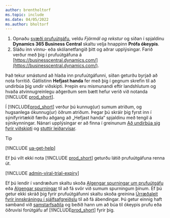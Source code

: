 ```yaml
---
author: brentholtorf
ms.topic: include
ms.date: 04/05/2022
ms.author: bholtorf
---
```

1. Opnaðu [svæði prufuútgáfu](https://go.microsoft.com/fwlink/?linkid=847861), veldu *Fjármál og rekstur* og síðan í spjaldinu **Dynamics 365 Business Central** skaltu velja hnappinn **Prófa ókeypis**.  
2. Sláðu inn vinnu- eða skólanetfangið þitt og aðrar upplýsingar. Farið verður með þig í prufuútgáfuna á [https://businesscentral.dynamics.com/](https://businesscentral.dynamics.com/).  

Það tekur smástund að hlaða inn prufuútgáfunni, síðan geturðu byrjað að nota forritið. Gátlistinn **Hefjast handa** fer með þig í gegnum skrefin til að undirbúa þig undir viðskipti. Þrepin eru mismunandi eftir landshlutum og hvaða atvinnugreinlegu aðgerðum sem bætt hefur verið við notanda [!INCLUDE [prod_short](prod_short.md)].  

Í [!INCLUDE[prod_short](prod_short.md)] verður þú kunnug(ur) sumum atriðum, og hugsanlega ókunnug(ur) öðrum atriðum. Þegar þú skráir þig fyrst inn í sýnifyrirtækið færðu aðgang að „Hefjast handa“ spjaldinu með tengil á sýnikynningar. Nánari upplýsingar er að finna í greinunum [Að undirbúa sig fyrir viðskipti](../ui-get-ready-business.md) og [stuttir leiðarvísar](../quick-start-business-central.md).  

> [!TIP]
> [!INCLUDE [ua-get-help](ua-get-help.md)]

Ef þú vilt ekki nota [!INCLUDE [prod_short](prod_short.md)] geturðu látið prufuútgáfuna renna út.  

[!INCLUDE [admin-viral-trial-expiry](admin-viral-trial-expiry.md)]

Ef þú lendir í vandræðum skaltu skoða [Algengar spurningar um prufuútgáfu](../trial-faq.md) eða [Algengar spurningar](../across-faq.yml) til að fá svör við sumum spurningum þínum. Ef þú getur ekki skráð þig fyrir prufuútgáfunni skaltu skoða greinina [Úrræðaleit fyrir innskráningu í sjálfsafgreiðslu](../ui-troubleshoot-self-signup.md) til að fá ábendingar. Þú getur einnig haft samband við [samstarfsaðila](/dynamics365/business-central/across-faq#how-do-i-find-a-reselling-partner) og beðið hann um að búa til ókeypis prufu eða öðruvísi forútgáfu af [!INCLUDE[prod_short](prod_short.md)] fyrir þig.  
